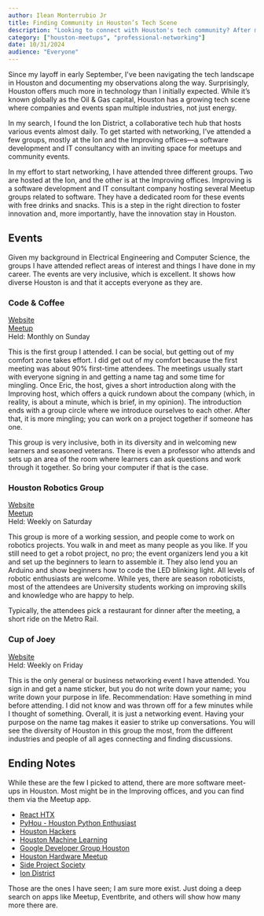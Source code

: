 ```yaml
---
author: Ilean Monterrubio Jr
title: Finding Community in Houston’s Tech Scene
description: "Looking to connect with Houston's tech community? After my recent layoff, I explored meetups and networking events across the city, discovering a vibrant tech scene beyond Oil & Gas. From coding groups to robotics workshops, here’s my journey of finding opportunity, community, and innovation in Houston. #HoustonTech #Networking"
category: ["houston-meetups", "professional-networking"]
date: 10/31/2024
audience: "Everyone"
---
```


Since my layoff in early September, I've been navigating the tech landscape in Houston and documenting my observations along the way. Surprisingly, Houston offers much more in technology than I initially expected. While it’s known globally as the Oil & Gas capital, Houston has a growing tech scene where companies and events span multiple industries, not just energy.

In my search, I found the Ion District, a collaborative tech hub that hosts various events almost daily. To get started with networking, I’ve attended a few groups, mostly at the Ion and the Improving offices—a software development and IT consultancy with an inviting space for meetups and community events.

In my effort to start networking, I have attended three different groups. Two are hosted at the Ion, and the other is at the Improving offices. Improving is a software development and IT consultant company hosting several Meetup groups related to software. They have a dedicated room for these events with free drinks and snacks. This is a step in the right direction to foster innovation and, more importantly, have the innovation stay in Houston.

## Events

Given my background in Electrical Engineering and Computer Science, the groups I have attended reflect areas of interest and things I have done in my career. The events are very inclusive, which is excellent. It shows how diverse Houston is and that it accepts everyone as they are.

### Code & Coffee

[Website](https://codeandcoffee.org/)  
[Meetup](https://www.meetup.com/houston-code-and-coffee/)   
Held: Monthly on Sunday

This is the first group I attended. I can be social, but getting out of my comfort zone takes effort. I did get out of my comfort because the first meeting was about 90% first-time attendees. The meetings usually start with everyone signing in and getting a name tag and some time for mingling. Once Eric, the host, gives a short introduction along with the Improving host, which offers a quick rundown about the company (which, in reality, is about a minute, which is brief, in my opinion). The introduction ends with a group circle where we introduce ourselves to each other. After that, it is more mingling; you can work on a project together if someone has one. 

This group is very inclusive, both in its diversity and in welcoming new learners and seasoned veterans. There is even a professor who attends and sets up an area of the room where learners can ask questions and work through it together. So bring your computer if that is the case. 

### Houston Robotics Group

[Website](https://houstonroboticsgroup.com/)  
[Meetup](https://www.meetup.com/houstonroboticsgroup/)  
Held: Weekly on Saturday

This group is more of a working session, and people come to work on robotics projects. You walk in and meet as many people as you like. If you still need to get a robot project, no pro; the event organizers lend you a kit and set up the beginners to learn to assemble it. They also lend you an Arduino and show beginners how to code the LED blinking light. All levels of robotic enthusiasts are welcome. While yes, there are season roboticists, most of the attendees are University students working on improving skills and knowledge who are happy to help. 

Typically, the attendees pick a restaurant for dinner after the meeting, a short ride on the Metro Rail. 

### Cup of Joey

[Website](https://www.cupofjoey.org/)  
Held: Weekly on Friday

This is the only general or business networking event I have attended. You sign in and get a name sticker, but you do not write down your name; you write down your purpose in life. Recommendation: Have something in mind before attending. I did not know and was thrown off for a few minutes while I thought of something. Overall, it is just a networking event. Having your purpose on the name tag makes it easier to strike up conversations. You will see the diversity of Houston in this group the most, from the different industries and people of all ages connecting and finding discussions. 

## Ending Notes

While these are the few I picked to attend, there are more software meet-ups in Houston. Most might be in the Improving offices, and you can find them via the Meetup app.

* [React HTX](https://www.meetup.com/react-htx/)  
* [PyHou \- Houston Python Enthusiast](https://www.meetup.com/python-14/)  
* [Houston Hackers](https://www.meetup.com/meetup-group-zwgkdivg/)   
* [Houston Machine Learning](https://www.meetup.com/Houston-Machine-Learning/)  
* [Google Developer Group Houston](https://gdg.community.dev/gdg-houston/)  
* [Houston Hardware Meetup](https://lu.ma/hou-hardware-meetup)
* [Side Project Society](https://www.meetup.com/side-project-society/)
* [Ion District](https://iondistrict.com/)


Those are the ones I have seen; I am sure more exist. Just doing a deep search on apps like Meetup, Eventbrite, and others will show how many more there are. 